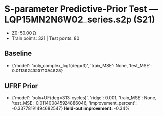 # S-parameter Predictive-Prior Test — LQP15MN2N6W02_series.s2p (S21)
- Z0: 50.00 Ω
- Train points: 321  |  Test points: 80

## Baseline
- {'model': 'poly_complex_logf(deg=3)', 'train_MSE': None, 'test_MSE': 0.011362465571094828}

## UFRF Prior
- {'model': 'poly+UF(deg=3,13-cycles)', 'ridge': 0.001, 'train_MSE': None, 'test_MSE': 0.011400845924886046, 'improvement_percent': -0.33778191494682547}
**Held-out improvement:** -0.34%